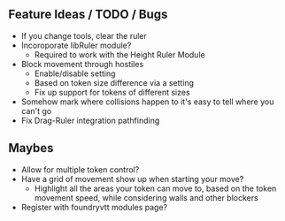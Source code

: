 ## Feature Ideas / TODO / Bugs
- If you change tools, clear the ruler
- Incoroporate libRuler module?
  - Required to work with the Height Ruler Module
- Block movement through hostiles
  - Enable/disable setting
  - Based on token size difference via a setting
  - Fix up support for tokens of different sizes
- Somehow mark where collisions happen to it's easy to tell where you can't go
- Fix Drag-Ruler integration pathfinding

## Maybes
- Allow for multiple token control?
- Have a grid of movement show up when starting your move?
  - Highlight all the areas your token can move to, based on the token movement speed, while considering walls and other blockers
- Register with foundryvtt modules page?

